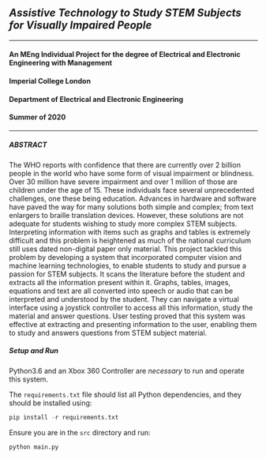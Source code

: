 ## _Assistive Technology to Study STEM Subjects for Visually Impaired People_

---

#### An MEng Individual Project for the degree of Electrical and Electronic Engineering with Management
#### Imperial College London
#### Department of Electrical and Electronic Engineering
#### Summer of 2020

---

##### ABSTRACT

The WHO reports with confidence that there are currently over 2 billion people in the world who have some form of visual impairment or blindness. Over 30 million have severe impairment and over 1 million of those are children under the age of 15. These individuals face several unprecedented challenges, one these being education. Advances in hardware and software have paved the way for many solutions both simple and complex; from text enlargers to braille translation devices. However, these solutions are not adequate for students wishing to study more complex STEM subjects. Interpreting information with items such as graphs and tables is extremely difficult and this problem is heightened as much of the national curriculum still uses dated non-digital paper only material. This project tackled this problem by developing a system that incorporated computer vision and machine learning technologies, to enable students to study and pursue a passion for STEM subjects. It scans the literature before the student and extracts all the information present within it. Graphs, tables, images, equations and text are all converted into speech or audio that can be interpreted and understood by the student. They can navigate a virtual interface using a joystick controller to access all this information, study the material and answer questions. User testing proved that this system was effective at extracting and presenting information to the user, enabling them to study and answers questions from STEM subject material.

##### Setup and Run

Python3.6 and an Xbox 360 Controller are _necessary_ to run and operate this system.

The `requirements.txt` file should list all Python dependencies, and they should be installed using:

```python
pip install -r requirements.txt
```
Ensure you are in the `src` directory and run:

```python
python main.py
```
